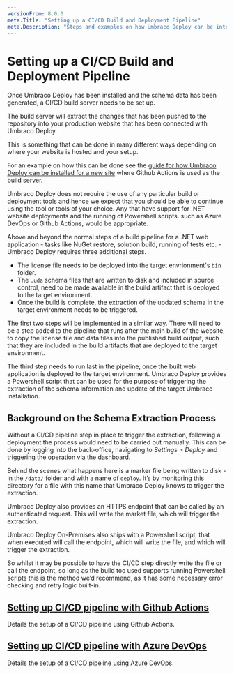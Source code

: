 ```yaml
---
versionFrom: 8.0.0
meta.Title: "Setting up a CI/CD Build and Deployment Pipeline"
meta.Description: "Steps and examples on how Umbraco Deploy can be integrated into an automated build and deployment pipeline"
---
```


# Setting up a CI/CD Build and Deployment Pipeline

Once Umbraco Deploy has been installed and the schema data has been generated, a CI/CD build server needs to be set up.

The build server will extract the changes that has been pushed to the repository into your production website that has been connected with Umbraco Deploy.

This is something that can be done in many different ways depending on where your website is hosted and your setup.

For an example on how this can be done see the [guide for how Umbraco Deploy can be installed for a new site](../New-site/#Setting-up-CI-CD-build-server-with-Github-actions) where Github Actions is used as the build server.

Umbraco Deploy does not require the use of any particular build or deployment tools and hence we expect that you should be able to continue using the tool or tools of your choice. Any that have support for .NET website deployments and the running of Powershell scripts. such as Azure DevOps or Github Actions, would be appropriate.

Above and beyond the normal steps of a build pipeline for a .NET web application - tasks like NuGet restore, solution build, running of tests etc. - Umbraco Deploy requires three additional steps.

- The license file needs to be deployed into the target envrionment's `bin` folder.
- The `.uda` schema files that are written to disk and included in source control, need to be made available in the build artifact that is deployed to the target environment.
- Once the build is complete, the extraction of the updated schema in the target environment needs to be triggered.

The first two steps will be implemented in a similar way.  There will need to be a step added to the pipeline that runs after the main build of the website, to copy the license file and data files into the published build output, such that they are included in the build artifacts that are deployed to the target environment.

The third step needs to run last in the pipeline, once the built web application is deployed to the target environment.  Umbraco Deploy provides a Powershell script that can be used for the purpose of triggering the extraction of the schema information and update of the target Umbraco installation.

## Background on the Schema Extraction Process

Without a CI/CD pipeline step in place to trigger the extraction, following a deployment the process would need to be carried out manually. This can be done by logging into the back-office, navigating to _Settings > Deploy_ and triggering the operation via the dashboard.

Behind the scenes what happens here is a marker file being written to disk - in the `/data/` folder and with a name of `deploy`.  It’s by monitoring this directory for a file with this name that Umbraco Deploy knows to trigger the extraction.

Umbraco Deploy also provides an HTTPS endpoint that can be called by an authenticated request.  This will write the market file, which will trigger the extraction.

Umbraco Deploy On-Premises also ships with a Powershell script, that when executed will call the endpoint, which will write the file, and which will trigger the extraction.

So whilst it may be possible to have the CI/CD step directly write the file or call the endpoint, so long as the build too used supports running Powershell scripts this is the method we’d recommend, as it has some necessary error checking and retry logic built-in.

## [Setting up CI/CD pipeline with Github Actions](ci-cd-github-actions.md)

Details the setup of a CI/CD pipeline using Github Actions.

## [Setting up CI/CD pipeline with Azure DevOps](ci-cd-azure-devops.md)

Details the setup of a CI/CD pipeline using Azure DevOps.